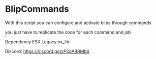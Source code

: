# BlipCommands
With this script you can configure and activate blips through commands

you just have to replicate the code for each command and job

Dependency
ESX Legacy
ox_lib

Discord: https://discord.gg/xP3dA4RMbd
